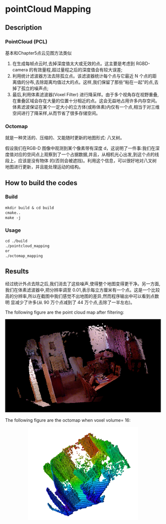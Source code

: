 # pointCloud Mapping
## Description
### PointCloud (PCL)

基本和Chapter5点云见图方法类似
1. 在生成每帧点云时,去掉深度值太大或无效的点。这主要是考虑到 RGBD-camera 的有效量程,超过量程之后的深度值会有较大误差;
2. 利用统计滤波器方法去除孤立点。该滤波器统计每个点与它最近 N 个点的距离值的分布,去除距离均值过大的点。这样,我们保留了那些“粘在一起”的点,去掉了孤立的噪声点;
3. 最后,利用体素滤波器(Voxel Filter) 进行降采样。由于多个视角存在视野重叠,在重叠区域会存在大量的位置十分相近的点。这会无益地占用许多内存空间。体素滤波保证在某个一定大小的立方体(或称体素)内仅有一个点,相当于对三维空间进行了降采样,从而节省了很多存储空间。

### Octomap 

就是一种灵活的、压缩的、又能随时更新的地图形式: 八叉树。

假设我们在RGB-D 图像中观测到某个像素带有深度 d，这说明了一件事:我们在深度值对应的空间点上观察到了一个占据数据,并且，从相机光心出发,到这个点的线段上，应该是没有物体
的(否则会被遮挡)。利用这个信息，可以很好地对八叉树地图进行更新，并且能处理运动的结构。

## How to build the codes
### Build

```
mkdir build & cd build
cmake..
make -j
```

### Usage
```
cd ./build
./pointcloud_mapping
or
./octomap_mapping
```

## Results
经过统计外点去除之后,我们消去了这些噪声,使得整个地图变得更干净。另一方面,我们在体素滤波器中,把分辨率调至 0.01,表示每立方厘米有一个点。这是一个比较高的分辨率,所以在截图中我们感觉不出地图的差异,然而程序输出中可以看到点数明
显减少了许多(从 90 万个点减到了 44 万个点,去除了一半左右)。

The following figure are the point cloud map after filtering:

<div align="center">
<img src="https://github.com/Haotian-Zhang/Learn_SLAMBOOK/raw/master/Chapter13/dense_RGBD/map.png" height="300px" alt="depth" > 
</div>

The following figure are the octomap when voxel volume= 16:

<div align="center">
<img src="https://github.com/Haotian-Zhang/Learn_SLAMBOOK/raw/master/Chapter13/dense_RGBD/octomap.png" height="300px" alt="depth" > 
</div>
